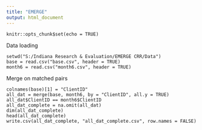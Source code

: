 ```yaml
---
title: "EMERGE"
output: html_document
---
```


```{r setup, include=FALSE}
knitr::opts_chunk$set(echo = TRUE)
```
Data loading
```{r}
setwd("S:/Indiana Research & Evaluation/EMERGE CRR/Data")
base = read.csv("base.csv", header = TRUE)
month6 = read.csv("month6.csv", header = TRUE)
```
Merge on matched pairs
```{r}
colnames(base)[1] = "ClientID"
all_dat = merge(base, month6, by = "ClientID", all.y = TRUE)
all_dat$ClientID == month6$ClientID
all_dat_complete = na.omit(all_dat)
dim(all_dat_complete)
head(all_dat_complete)
write.csv(all_dat_complete, "all_dat_complete.csv", row.names = FALSE)
```


